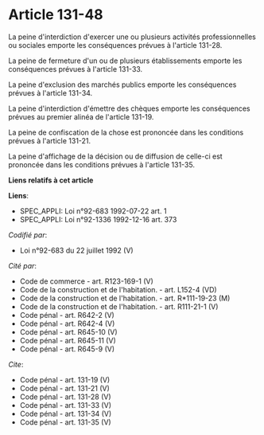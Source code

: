 # Article 131-48

La peine d'interdiction d'exercer une ou plusieurs activités professionnelles ou sociales emporte les conséquences prévues à
l'article 131-28. 

La peine de fermeture d'un ou de plusieurs établissements emporte les conséquences prévues à l'article 131-33. 

La peine d'exclusion des marchés publics emporte les conséquences prévues à l'article 131-34. 

La peine d'interdiction d'émettre des chèques emporte les conséquences prévues au premier alinéa de l'article 131-19. 

La peine de confiscation de la chose est prononcée dans les conditions prévues à l'article 131-21. 

La peine d'affichage de la décision ou de diffusion de celle-ci est prononcée dans les conditions prévues à l'article 131-35.

**Liens relatifs à cet article**

**Liens**:

  - SPEC_APPLI: Loi n°92-683 1992-07-22 art. 1
  - SPEC_APPLI: Loi n°92-1336 1992-12-16 art. 373

_Codifié par_:

  - Loi n°92-683 du 22 juillet 1992 (V)

_Cité par_:

  - Code de commerce - art. R123-169-1 (V)
  - Code de la construction et de l'habitation. - art. L152-4 (VD)
  - Code de la construction et de l'habitation. - art. R*111-19-23 (M)
  - Code de la construction et de l'habitation. - art. R111-21-1 (V)
  - Code pénal - art. R642-2 (V)
  - Code pénal - art. R642-4 (V)
  - Code pénal - art. R645-10 (V)
  - Code pénal - art. R645-11 (V)
  - Code pénal - art. R645-9 (V)

_Cite_:

  - Code pénal - art. 131-19 (V)
  - Code pénal - art. 131-21 (V)
  - Code pénal - art. 131-28 (V)
  - Code pénal - art. 131-33 (V)
  - Code pénal - art. 131-34 (V)
  - Code pénal - art. 131-35 (V)
